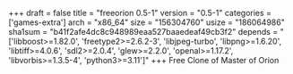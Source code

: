 +++
draft = false
title = "freeorion 0.5-1"
version = "0.5-1"
categories = ['games-extra']
arch = "x86_64"
size = "156304760"
usize = "186064986"
sha1sum = "b41f2afe4dc8c948989eaa527baaedeaf49cb3f2"
depends = "['libboost>=1.82.0', 'freetype2>=2.6.2-3', 'libjpeg-turbo', 'libpng>=1.6.20', 'libtiff>=4.0.6', 'sdl2>=2.0.4', 'glew>=2.2.0', 'openal>=1.17.2', 'libvorbis>=1.3.5-4', 'python3>=3.11']"
+++
Free Clone of Master of Orion